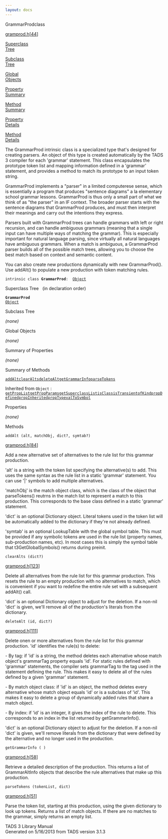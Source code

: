 ```yaml
---
layout: docs
---
```

<span class="title">GrammarProd</span><span class="type">class</span>

[gramprod.h](../file/gramprod.h.html)\[[44](../source/gramprod.h.html#44)\]

[Superclass  
Tree](#_SuperClassTree_)

[Subclass  
Tree](#_SubClassTree_)

[Global  
Objects](#_ObjectSummary_)

[Property  
Summary](#_PropSummary_)

[Method  
Summary](#_MethodSummary_)

[Property  
Details](#_Properties_)

[Method  
Details](#_Methods_)

<div class="fdesc">

The GrammarProd intrinsic class is a specialized type that's designed
for creating parsers. An object of this type is created automatically by
the TADS 3 compiler for each 'grammar' statement. This class
encapsulates the prototype token list and mapping information defined in
a 'grammar' statement, and provides a method to match its prototype to
an input token string.

GrammarProd implements a "parser" in a limited computerese sense, which
is essentially a program that produces "sentence diagrams" a la
elementary school grammar lessons. GrammarProd is thus only a small part
of what we think of as "the parser" in an IF context. The broader parser
starts with the sentence diagrams that GrammarProd produces, and must
then interpret their meanings and carry out the intentions they express.

Parsers built with GrammarProd trees can handle grammars with left or
right recursion, and can handle ambiguous grammars (meaning that a
single input can have multiple ways of matching the grammar). This is
especially important for natural language parsing, since virtually all
natural languages have ambiguous grammars. When a match is ambiguous, a
GrammarProd parser builds all of the possible match trees, allowing you
to choose the best match based on context and semantic content.

You can also create new productions dynamically with new GrammarProd().
Use addAlt() to populate a new production with token matching rules.

`intrinsic class `**`GrammarProd`**` :   `[`Object`](../object/Object.html)

</div>

<span id="_SuperClassTree_"></span>

<div class="mjhd">

<span class="hdln">Superclass Tree</span>   (in declaration order)

</div>

**`GrammarProd`**  
[`Object`](../object/Object.html)  
<span id="_SubClassTree_"></span>

<div class="mjhd">

<span class="hdln">Subclass Tree</span>  

</div>

*(none)* <span id="_ObjectSummary_"></span>

<div class="mjhd">

<span class="hdln">Global Objects</span>  

</div>

*(none)* <span id="_PropSummary_"></span>

<div class="mjhd">

<span class="hdln">Summary of Properties</span>  

</div>





*(none)* <span id="_MethodSummary_"></span>

<div class="mjhd">

<span class="hdln">Summary of Methods</span>  

</div>

[`addAlt`](#addAlt)[`clearAlts`](#clearAlts)[`deleteAlt`](#deleteAlt)[`getGrammarInfo`](#getGrammarInfo)[`parseTokens`](#parseTokens)

Inherited from `Object` :  
[`getPropList`](../object/Object.html#getPropList)[`getPropParams`](../object/Object.html#getPropParams)[`getSuperclassList`](../object/Object.html#getSuperclassList)[`isClass`](../object/Object.html#isClass)[`isTransient`](../object/Object.html#isTransient)[`ofKind`](../object/Object.html#ofKind)[`propDefined`](../object/Object.html#propDefined)[`propInherited`](../object/Object.html#propInherited)[`propType`](../object/Object.html#propType)[`valToSymbol`](../object/Object.html#valToSymbol)

<span id="_Properties_"></span>

<div class="mjhd">

<span class="hdln">Properties</span>  

</div>

*(none)* <span id="_Methods_"></span>

<div class="mjhd">

<span class="hdln">Methods</span>  

</div>

<span id="addAlt"></span>

`addAlt (alt, matchObj, dict?, symtab?)`

[gramprod.h](../file/gramprod.h.html)\[[84](../source/gramprod.h.html#84)\]

<div class="desc">

Add a new alternative set of alternatives to the rule list for this
grammar production.

'alt' is a string with the token list specifying the alternative(s) to
add. This uses the same syntax as the rule list in a static 'grammar'
statement. You can use '\|' symbols to add multiple alternatives.

'matchObj' is the match object class, which is the class of the object
that parseTokens() reutrns in the match list to represent a match to
this production. This corresponds to the base class defined in a static
'grammar' statement.

'dict' is an optional Dictionary object. Literal tokens used in the
token list will be automatically added to the dictionary if they're not
already defined.

'symtab' is an optional LookupTable with the global symbol table. This
must be provided if any symbolic tokens are used in the rule list
(property names, sub-production names, etc). In most cases this is
simply the symbol table that t3GetGlobalSymbols() returns during
preinit.

</div>

<span id="clearAlts"></span>

`clearAlts (dict?)`

[gramprod.h](../file/gramprod.h.html)\[[123](../source/gramprod.h.html#123)\]

<div class="desc">

Delete all alternatives from the rule list for this grammar production.
This resets the rule to an empty production with no alternatives to
match, which is convenient if you want to redefine the entire rule set
with a subsequent addAlt() call.

'dict' is an optional Dictionary object to adjust for the deletion. If a
non-nil 'dict' is given, we'll remove all of the production's literals
from the dictionary.

</div>

<span id="deleteAlt"></span>

`deleteAlt (id, dict?)`

[gramprod.h](../file/gramprod.h.html)\[[111](../source/gramprod.h.html#111)\]

<div class="desc">

Delete onen or more alternatives from the rule list for this grammar
production. 'id' identifies the rule(s) to delete:

\- By tag: if 'id' is a string, the method deletes each alternative
whose match object's grammarTag property equals 'id'. For static rules
defined with 'grammar' statements, the compiler sets grammarTag to the
tag used in the statement defining the rule. This makes it easy to
delete all of the rules defined by a given 'grammar' statement.

\- By match object class: if 'id' is an object, the method deletes every
alternative whose match object equals 'id' or is a subclass of 'id'.
This makes it easy to delete a group of dynamically added rules that
share a match object.

\- By index: if 'id' is an integer, it gives the index of the rule to
delete. This corresponds to an index in the list returned by
getGrammarInfo().

'dict' is an optional Dictionary object to adjust for the deletion. If a
non-nil 'dict' is given, we'll remove literals from the dictionary that
were defined by the alternative and no longer used in the production.

</div>

<span id="getGrammarInfo"></span>

`getGrammarInfo ( )`

[gramprod.h](../file/gramprod.h.html)\[[58](../source/gramprod.h.html#58)\]

<div class="desc">

Retrieve a detailed description of the production. This returns a list
of GrammarAltInfo objects that describe the rule alternatives that make
up this production.

</div>

<span id="parseTokens"></span>

`parseTokens (tokenList, dict)`

[gramprod.h](../file/gramprod.h.html)\[[51](../source/gramprod.h.html#51)\]

<div class="desc">

Parse the token list, starting at this production, using the given
dictionary to look up tokens. Returns a list of match objects. If there
are no matches to the grammar, simply returns an empty list.

</div>

<div class="ftr">

TADS 3 Library Manual  
Generated on 5/16/2013 from TADS version 3.1.3

</div>
